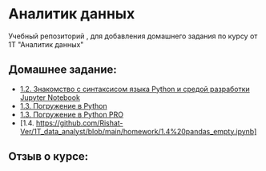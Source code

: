 # Аналитик данных
Учебный репозиторий , для добавления домашнего задания по курсу от 1Т "Аналитик данных"

## Домашнее задание:
- [1.2. Знакомство с синтаксисом языка Python и средой разработки Jupyter Notebook](https://github.com/Rishat-Ver/1T_data_analyst/blob/main/homework/1.2%20Python_empty.ipynb)
- [1.3. Погружение в Python](https://github.com/Rishat-Ver/1T_data_analyst/blob/main/homework/1.3%20Python_empty.ipynb)
- [1.3. Погружение в Python PRO](https://github.com/Rishat-Ver/1T_data_analyst/blob/main/homework/1.3%20Python_empty_PRO.ipynb)
- [1.4. https://github.com/Rishat-Ver/1T_data_analyst/blob/main/homework/1.4%20pandas_empty.ipynb]


## Отзыв о курсе:
